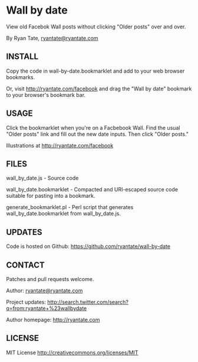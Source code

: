 Wall by date
============

View old Facebok Wall posts without clicking "Older posts" over and over.

By Ryan Tate, ryantate@ryantate.com

INSTALL
-------

Copy the code in wall-by-date.bookmarklet and add to your web browser bookmarks.

Or, visit http://ryantate.com/facebook and drag the "Wall by date" bookmark to your browser's bookmark bar.

USAGE
-----

Click the bookmarklet when you're on a Facbebook Wall. Find the usual "Older posts" link and fill out the new date inputs. Then click "Older posts."

Illustrations at http://ryantate.com/facebook

FILES
-----

wall_by_date.js - Source code

wall_by_date.bookmarklet - Compacted and URI-escaped source code suitable for pasting into a bookmark.

generate_bookmarklet.pl - Perl script that generates wall_by_date.bookmarklet from wall_by_date.js. 

UPDATES
-------

Code is hosted on Github: https://github.com/ryantate/wall-by-date

CONTACT
-------

Patches and pull requests welcome.

Author: ryantate@ryantate.com

Project updates: http://search.twitter.com/search?q=from:ryantate+%23wallbydate

Author homepage: http://ryantate.com

LICENSE
-------

MIT License http://creativecommons.org/licenses/MIT

